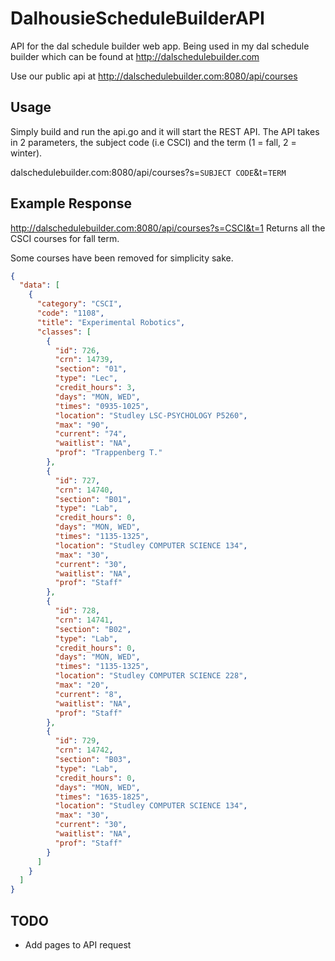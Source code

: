 # DalhousieScheduleBuilderAPI
API for the dal schedule builder web app. Being used in my dal schedule builder which can be found at http://dalschedulebuilder.com

Use our public api at
http://dalschedulebuilder.com:8080/api/courses

## Usage
Simply build and run the api.go and it will start the REST API.
The API takes in 2 parameters, the subject code (i.e CSCI) and the term (1 = fall, 2 = winter).

dalschedulebuilder.com:8080/api/courses?s=`SUBJECT CODE`&t=`TERM`

## Example Response
http://dalschedulebuilder.com:8080/api/courses?s=CSCI&t=1
Returns all the CSCI courses for fall term.

Some courses have been removed for simplicity sake.
```json
{
  "data": [
    {
      "category": "CSCI",
      "code": "1108",
      "title": "Experimental Robotics",
      "classes": [
        {
          "id": 726,
          "crn": 14739,
          "section": "01",
          "type": "Lec",
          "credit_hours": 3,
          "days": "MON, WED",
          "times": "0935-1025",
          "location": "Studley LSC-PSYCHOLOGY P5260",
          "max": "90",
          "current": "74",
          "waitlist": "NA",
          "prof": "Trappenberg T."
        },
        {
          "id": 727,
          "crn": 14740,
          "section": "B01",
          "type": "Lab",
          "credit_hours": 0,
          "days": "MON, WED",
          "times": "1135-1325",
          "location": "Studley COMPUTER SCIENCE 134",
          "max": "30",
          "current": "30",
          "waitlist": "NA",
          "prof": "Staff"
        },
        {
          "id": 728,
          "crn": 14741,
          "section": "B02",
          "type": "Lab",
          "credit_hours": 0,
          "days": "MON, WED",
          "times": "1135-1325",
          "location": "Studley COMPUTER SCIENCE 228",
          "max": "20",
          "current": "8",
          "waitlist": "NA",
          "prof": "Staff"
        },
        {
          "id": 729,
          "crn": 14742,
          "section": "B03",
          "type": "Lab",
          "credit_hours": 0,
          "days": "MON, WED",
          "times": "1635-1825",
          "location": "Studley COMPUTER SCIENCE 134",
          "max": "30",
          "current": "30",
          "waitlist": "NA",
          "prof": "Staff"
        }
      ]
    }
  ]
}
```

## TODO
* Add pages to API request

